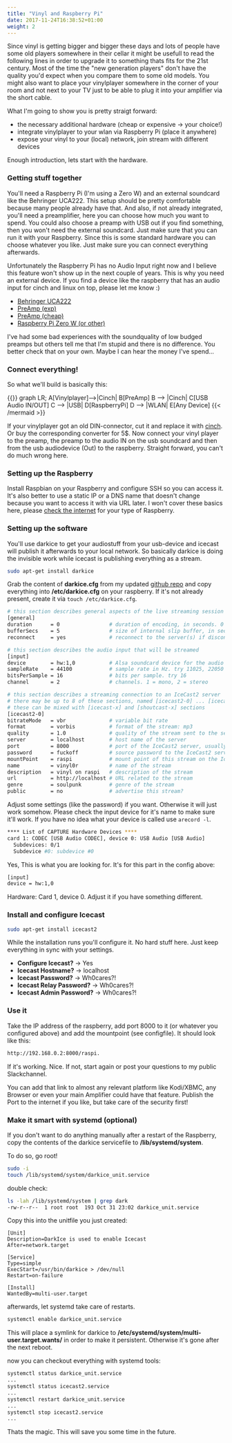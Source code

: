 ```yaml
---
title: "Vinyl and Raspberry Pi"
date: 2017-11-24T16:38:52+01:00
weight: 2
---
```


Since vinyl is getting bigger and bigger these days and lots of people have some old players somewhere in their cellar it might be usefull to read the following lines in order to upgrade it to something thats fits for the 21st century. Most of the time the "new generation players" don't have the quality you'd expect when you compare them to some old models. You might also want to place your vinylplayer somewhere in the corner of your room and not next to your TV just to be able to plug it into your amplifier via the short cable. 

What I'm going to show you is pretty straigt forward:

- the necessary additional hardware (cheap or expensive -> your choice!)
- integrate vinylplayer to your wlan via Raspberry Pi (place it anywhere)
- expose your vinyl to your (local) network, join stream with different devices

Enough introduction, lets start with the hardware.

### Getting stuff together

You'll need a Raspberry Pi (I'm using a Zero W) and an external soundcard like the Behringer UCA222. 
This setup should be pretty comfortable because many people already have that. 
And also, if not already integrated, you'll need a preamplifier, here you can choose how much you want to spend.
You could also choose a preamp with USB out if you find something, then you won't need the external soundcard. Just make sure that you can run it with your Raspberry. Since this is some standard hardware you can choose whatever you like. Just make sure you can connect everything afterwards. 

Unfortunately the Raspberry Pi has no Audio Input right now and I believe this feature won't show up in the next couple of years. This is why you need an external device. If you find a device like the raspberry that has an audio input for cinch and linux on top, please let me know :)

- [Behringer UCA222](https://www.amazon.com/Behringer-U-Control-Ultra-Low-Interface-Software/dp/B0023BYDHK/ref=sr_1_1?s=electronics&ie=UTF8&qid=1513687767&sr=8-1&keywords=Behringer+UCA222)
- [PreAmp (exp)](https://www.amazon.com/Musical-Fidelity-V90-LPS-Phono-Preamp/dp/B010FZ0JEQ/ref=sr_1_1?s=electronics&ie=UTF8&qid=1513687798&sr=1-1&keywords=musical+fidelity+v90)
- [PreAmp (cheap)](https://www.amazon.com/Pyle-Phono-Turntable-Preamp-Preamplifier/dp/B00025742A/ref=sr_1_3?s=electronics&ie=UTF8&qid=1513687825&sr=1-3&keywords=phono+preamp)
- [Raspberry Pi Zero W (or other)](https://www.amazon.com/CanaKit-Raspberry-Wireless-Official-Supply/dp/B071L2ZQZX/ref=sr_1_3?s=electronics&ie=UTF8&qid=1513687189&sr=1-3&keywords=raspberry+pi+zero+w)

I've had some bad experiences with the soundquality of low budged preamps but others tell me that I'm stupid and there is no difference. You better check that on your own. Maybe I can hear the money I've spend...

### Connect everything!

So what we'll build is basically this:

{{<mermaid align="left">}}
graph LR;
    A[Vinylplayer]-->|Cinch| B[PreAmp]
    B --> |Cinch| C[USB Audio IN/OUT]
    C --> |USB| D[RaspberryPi]
    D --> |WLAN| E[Any Device]
{{< /mermaid >}}

If your vinylplayer got an old DIN-connector, cut it and replace it with [cinch](https://www.amazon.de/Goobay-Cinchstecker-schwarz-high-quality/dp/B000L0ZO78/ref=sr_1_4?ie=UTF8&qid=1509494006&sr=8-4&keywords=cinch+stecker). Or buy the corresponding converter for 5$.
Now connect your vinyl player to the preamp, the preamp to the audio IN on the usb soundcard and then from the usb audiodevice (Out) to the raspberry. Straight forward, you can't do much wrong here.

### Setting up the Raspberry
Install Raspbian on your Raspberry and configure SSH so you can access it. It's also better to use a static IP or a DNS name that doesn't change because you want to access it with via URL later. I won't cover these basics here, please [check the internet](http://lmgtfy.com/?q=setting+up+raspberry+static+ip) for your type of Raspberry. 

### Setting up the software
You'll use darkice to get your audiostuff from your usb-device and icecast will publish it afterwards to your local network.
So basically darkice is doing the invisible work while icecast is publishing everything as a stream.

```bash
sudo apt-get install darkice
```

Grab the content of **darkice.cfg** from my updated [github repo](https://github.com/zepptron/vinyl0r/tree/master/etc) and copy everything into **/etc/darkice.cfg** on your raspberry.
If it's not already present, create it via `touch /etc/darkice.cfg`.

```bash
# this section describes general aspects of the live streaming session
[general]
duration      = 0                # duration of encoding, in seconds. 0 means forever
bufferSecs    = 5                # size of internal slip buffer, in seconds
reconnect     = yes              # reconnect to the server(s) if disconnected

# this section describes the audio input that will be streamed
[input]
device        = hw:1,0           # Alsa soundcard device for the audio input
sampleRate    = 44100            # sample rate in Hz. try 11025, 22050 or 44100
bitsPerSample = 16               # bits per sample. try 16
channel       = 2                # channels. 1 = mono, 2 = stereo

# this section describes a streaming connection to an IceCast2 server
# there may be up to 8 of these sections, named [icecast2-0] ... [icecast2-7]
# these can be mixed with [icecast-x] and [shoutcast-x] sections
[icecast2-0]
bitrateMode   = vbr              # variable bit rate
format        = vorbis           # format of the stream: mp3
quality       = 1.0              # quality of the stream sent to the server
server        = localhost      	 # host name of the server
port          = 8000             # port of the IceCast2 server, usually 8000
password      = fuckoff          # source password to the IceCast2 server
mountPoint    = raspi            # mount point of this stream on the IceCast2 server
name          = vinyl0r          # name of the stream
description   = vinyl on raspi   # description of the stream
url           = http://localhost # URL related to the stream
genre         = soulpunk         # genre of the stream
public        = no               # advertise this stream?
```

Adjust some settings (like the password) if you want. Otherwise it will just work somehow.
Please check the input device for it's name to make sure it'll work.
If you have no idea what your device is called use `arecord -l`.

```bash
**** List of CAPTURE Hardware Devices ****
card 1: CODEC [USB Audio CODEC], device 0: USB Audio [USB Audio]
  Subdevices: 0/1
  Subdevice #0: subdevice #0
```

Yes, This is what you are looking for. It's for this part in the config above:

```bash
[input]
device = hw:1,0 
```

Hardware: Card 1, device 0. Adjust it if you have something different.

### Install and configure Icecast

```bash
sudo apt-get install icecast2 
```

While the installation runs you'll configure it. No hard stuff here. Just keep everything in sync with your settings.

- **Configure Icecast?** -> Yes
- **Icecast Hostname?** -> localhost
- **Icecast Password?** -> Wh0cares?!
- **Icecast Relay Password?** -> Wh0cares?!
- **Icecast Admin Password?** -> Wh0cares?!

### Use it

Take the IP address of the raspberry, add port 8000 to it (or whatever you configured above) and add the mountpoint (see configfile).
It should look like this:

```bash
http://192.168.0.2:8000/raspi.
```

If it's working. Nice. If not, start again or post your questions to my public Slackchannel.

You can add that link to almost any relevant platform like Kodi/XBMC, any Browser or even your main Amplifier could have that feature. Publish the Port to the internet if you like, but take care of the security first! 

### Make it smart with systemd (optional)

If you don't want to do anything manually after a restart of the Raspberry, copy the contents of the darkice servicefile to **/lib/systemd/system**. 

To do so, go root!

```bash
sudo -i
touch /lib/systemd/system/darkice_unit.service
```

double check:
```bash
ls -lah /lib/systemd/system | grep dark
-rw-r--r--  1 root root  193 Oct 31 23:02 darkice_unit.service
```

Copy this into the unitfile you just created: 

```xxx
[Unit]
Description=DarkIce is used to enable Icecast
After=network.target

[Service]
Type=simple
ExecStart=/usr/bin/darkice > /dev/null
Restart=on-failure

[Install]
WantedBy=multi-user.target
```

afterwards, let systemd take care of restarts.

```bash
systemctl enable darkice_unit.service
```

This will place a symlink for darkice to **/etc/systemd/system/multi-user.target.wants/** in order to make it persistent. Otherwise it's gone after the next reboot.

now you can checkout everything with systemd tools:

```bash
systemctl status darkice_unit.service
...
systemctl status icecast2.service
...
systemctl restart darkice_unit.service
...
systemctl stop icecast2.service
...
```

Thats the magic. This will save you some time in the future.